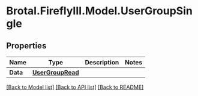 # Brotal.FireflyIII.Model.UserGroupSingle

## Properties

Name | Type | Description | Notes
------------ | ------------- | ------------- | -------------
**Data** | [**UserGroupRead**](UserGroupRead.md) |  | 

[[Back to Model list]](../../README.md#documentation-for-models) [[Back to API list]](../../README.md#documentation-for-api-endpoints) [[Back to README]](../../README.md)

